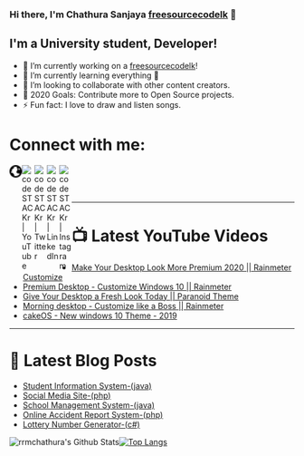 ### Hi there, I'm Chathura Sanjaya [freesourcecodelk][website] 👋

## I'm a University student, Developer!
- 🔭 I’m currently working on a [freesourcecodelk][website]!
- 🌱 I’m currently learning everything 🤣
- 👯 I’m looking to collaborate with other content creators.
- 🥅 2020 Goals: Contribute more to Open Source projects.
- ⚡ Fun fact: I love to draw and listen songs.

# Connect with me:

[<img align="left" alt="freesourcecodelk" width="22px" src="https://raw.githubusercontent.com/iconic/open-iconic/master/svg/globe.svg" />][website]
[<img align="left" alt="codeSTACKr | YouTube" width="22px" src="https://cdn.jsdelivr.net/npm/simple-icons@v3/icons/youtube.svg" />][youtube]
[<img align="left" alt="codeSTACKr | Twitter" width="22px" src="https://cdn.jsdelivr.net/npm/simple-icons@v3/icons/twitter.svg" />][twitter]
[<img align="left" alt="codeSTACKr | LinkedIn" width="22px" src="https://cdn.jsdelivr.net/npm/simple-icons@v3/icons/linkedin.svg" />][linkedin]
[<img align="left" alt="codeSTACKr | Instagram" width="22px" src="https://cdn.jsdelivr.net/npm/simple-icons@v3/icons/instagram.svg" />][instagram]

<br />



<br />
<br />

---

# 📺 Latest YouTube Videos
<!-- YOUTUBE:START -->
- [Make Your Desktop Look More Premium 2020 || Rainmeter Customize](https://www.youtube.com/watch?v=cc83ACkqtfc&t=85s)
- [Premium Desktop - Customize Windows 10 || Rainmeter](https://www.youtube.com/watch?v=1Hy6hECXPws)
- [Give Your Desktop a Fresh Look Today || Paranoid Theme](https://www.youtube.com/watch?v=E-IRQVfr-XA&t=65s)
- [Morning desktop - Customize like a Boss || Rainmeter](https://www.youtube.com/watch?v=IaoWOzinw2c)
- [cakeOS - New windows 10 Theme - 2019](https://www.youtube.com/watch?v=jcvNYXsvi1k&t=265s)
<!-- YOUTUBE:END -->

---

# 📕 Latest Blog Posts
<!-- BLOG-POST-LIST:START -->
- [Student Information System-(java)](https://freesourcecodelk.blogspot.com/2020/07/student-information-system.html)
- [Social Media Site-(php)](https://freesourcecodelk.blogspot.com/2020/05/social-media-site-this-is-web.html)
- [School Management System-(java)](https://freesourcecodelk.blogspot.com/2020/07/school-management-system.html)
- [Online Accident Report System-(php)](https://freesourcecodelk.blogspot.com/2020/02/online-accident-report-system.html)
- [Lottery Number Generator-(c#)](https://freesourcecodelk.blogspot.com/2020/02/lottery-number-generator_17.html)
  
<!-- BLOG-POST-LIST:END -->



<img align="left" alt="rrmchathura's Github Stats" src="https://github-readme-stats.vercel.app/api?username=rrmchathura&show_icons=true&hide_border=true&theme=radical" />

[![Top Langs](https://github-readme-stats.vercel.app/api/top-langs/?username=rrmchathura&layout=compact)](https://github.com/rrmchathura/github-readme-stats)

[website]: https://freesourcecodelk.blogspot.com
[twitter]: https://twitter.com/Rathnayaka22700
[youtube]: https://www.youtube.com/channel/UCxMNzCTa8-UOnudzoVYYzcQ
[instagram]: https://www.instagram.com/chathura_sanjaya_rathnayaka
[linkedin]: https://www.linkedin.com/in/chathura-rathnayaka-a6286a19a/
